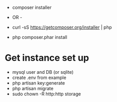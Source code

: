 - composer installer

- OR - 

- curl -sS https://getcomposer.org/installer | php
- php composer.phar install

# Get instance set up

- mysql user and DB (or sqlite)
- create .env from example
- php artisan key:generate
- php artisan migrate
- sudo chown -R http:http storage
